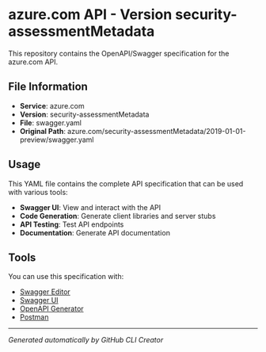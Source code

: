 # azure.com API - Version security-assessmentMetadata

This repository contains the OpenAPI/Swagger specification for the azure.com API.

## File Information

- **Service**: azure.com
- **Version**: security-assessmentMetadata
- **File**: swagger.yaml
- **Original Path**: azure.com/security-assessmentMetadata/2019-01-01-preview/swagger.yaml

## Usage

This YAML file contains the complete API specification that can be used with various tools:

- **Swagger UI**: View and interact with the API
- **Code Generation**: Generate client libraries and server stubs
- **API Testing**: Test API endpoints
- **Documentation**: Generate API documentation

## Tools

You can use this specification with:

- [Swagger Editor](https://editor.swagger.io/)
- [Swagger UI](https://swagger.io/tools/swagger-ui/)
- [OpenAPI Generator](https://openapi-generator.tech/)
- [Postman](https://www.postman.com/)

---

*Generated automatically by GitHub CLI Creator*
